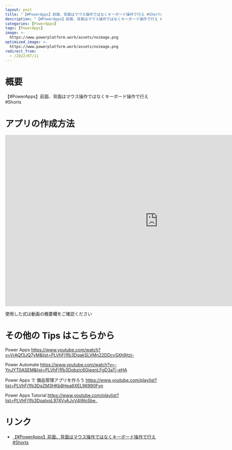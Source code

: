 ```yaml
---
layout: post
title: "【#PowerApps】前面、背面はマウス操作ではなくキーボード操作で行え #Shorts"
description: "【#PowerApps】前面、背面はマウス操作ではなくキーボード操作で行え #Shortsを動画で分かりやすく解説"
categories: [PowerApps]
tags: [PowerApps]
image: >-
  https://www.powerplatform.work/assets/noimage.png
optimized_image: >-
  https://www.powerplatform.work/assets/noimage.png
redirect_from:
  - /2022/07/11
---
```



#  概要

【#PowerApps】前面、背面はマウス操作ではなくキーボード操作で行え #Shorts


# アプリの作成方法

<iframe width="983" height="553" src="https://www.youtube.com/embed/l-76tGI5MXM" title="YouTube video player" frameborder="0" allow="accelerometer; autoplay; clipboard-write; encrypted-media; gyroscope; picture-in-picture" allowfullscreen></iframe>


使用した式は動画の概要欄をご確認ください


# その他の Tips はこちらから

Power Apps
https://www.youtube.com/watch?v=VrAQf3JQ7yM&list=PLVhFi1fb3DqakSLVMn22DDcySXh9jtzi- 

Power Automate
https://www.youtube.com/watch?v=-YnJYT0ASEM&list=PLVhFi1fb3Dqbzic6GieqnLFgD3aTj-eHA

Power Apps で 備品管理アプリを作ろう
https://www.youtube.com/playlist?list=PLVhFi1fb3DqZM3HKb8Hea6XEL96990Fyn

Power Apps Tutorial
https://www.youtube.com/playlist?list=PLVhFi1fb3DqalxpL974VvAJvV4iWoSbe_

# リンク


- [【#PowerApps】前面、背面はマウス操作ではなくキーボード操作で行え #Shorts](https://www.youtube.com/watch?v=l-76tGI5MXM)

